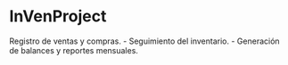# InVenProject
 Registro de ventas y compras. - Seguimiento del inventario. - Generación de balances y reportes mensuales.
